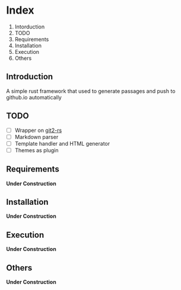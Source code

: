 # Index
1. Intorduction
2. TODO
3. Requirements
4. Installation
5. Execution
6. Others

## Introduction
A simple rust framework that used to generate passages and push to github.io automatically

## TODO
- [ ] Wrapper on [git2-rs](https://github.com/alexcrichton/git2-rs)
- [ ] Markdown parser
- [ ] Template handler and HTML generator
- [ ] Themes as plugin

## Requirements
**Under Construction**

## Installation
**Under Construction**

## Execution
**Under Construction**

## Others
**Under Construction**
